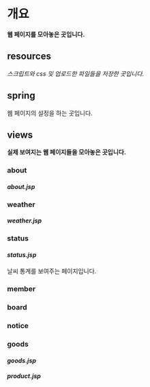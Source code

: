 # 개요
**웹 페이지를 모아놓은 곳입니다.**

## resources
*스크립트와 css 및 업로드한 파일들을 저장한 곳입니다.*

## spring
웹 페이지의 설정을 하는 곳입니다.

## views
**실제 보여지는 웹 페이지들을 모아놓은 곳입니다.**

### about
#### *about.jsp*

### weather
#### *weather.jsp*

### status
#### *status.jsp*
날씨 통계를 보여주는 페이지입니다.

### member

### board

### notice

### goods
#### *goods.jsp*

#### *product.jsp*
